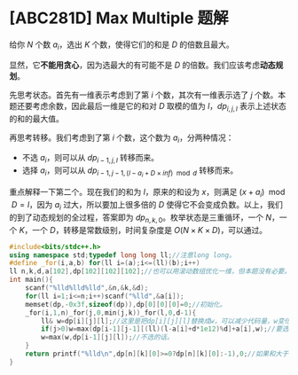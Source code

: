 # [ABC281D] Max Multiple 题解

给你 $N$ 个数 $a_i$，选出 $K$ 个数，使得它们的和是 $D$ 的倍数且最大。

显然，它**不能用贪心**，因为选最大的有可能不是 $D$ 的倍数。我们应该考虑**动态规划**。

先思考状态。首先有一维表示考虑到了第 $i$ 个数，其次有一维表示选了 $j$ 个数。本题还要考虑余数，因此最后一维是它的和对 $D$ 取模的值为 $l$，$dp_{i,j,l}$ 表示上述状态的和的最大值。

再思考转移。我们考虑到了第 $i$ 个数，这个数为 $a_i$，分两种情况：

- 不选 $a_i$，则可以从 $dp_{i-1,j,l}$ 转移而来。
- 选择 $a_i$，则可以从 $dp_{i-1,j-1,(l-a_i+D\times inf)\mod d}$ 转移而来。

重点解释一下第二个。现在我们的和为 $l$，原来的和设为 $x$，则满足 $(x+a_i)\mod D=l$，因为 $a_i$ 过大，所以要加上很多倍的 $D$ 使得它不会变成负数。以上，我们的到了动态规划的全过程，答案即为 $dp_{n,k,0}$。枚举状态是三重循环，一个 $N$，一个 $K$，一个 $D$，转移是常数级别，时间复杂度是 $O(N\times K\times D)$，可以通过。

```cpp
#include<bits/stdc++.h>
using namespace std;typedef long long ll;//注意long long。
#define _for(i,a,b) for(ll i=(a);i<=(ll)(b);i++)
ll n,k,d,a[102],dp[102][102][102];//也可以用滚动数组优化一维，但本题没有必要。
int main(){
	scanf("%lld%lld%lld",&n,&k,&d);
	for(ll i=1;i<=n;i++)scanf("%lld",&a[i]);
	memset(dp,-0x3f,sizeof(dp)),dp[0][0][0]=0;//初始化。
	_for(i,1,n)_for(j,0,min(j,k))_for(l,0,d-1){
		ll& w=dp[i][j][l];//这里是把dp[i][j][l]替换成w，可以减少代码量，w变化dp[i][j][l]也会变化。
		if(j>0)w=max(dp[i-1][j-1][(ll)(l-a[i]+d*1e12)%d]+a[i],w);//要选的话。
		w=max(w,dp[i-1][j][l]);//不选的话。
	}
	return printf("%lld\n",dp[n][k][0]>=0?dp[n][k][0]:-1),0;//如果和大于等于0的话有解，否则无解。
}
```
